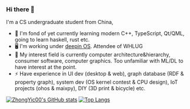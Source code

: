 ### Hi there 👋

<!--
**ZhongYic00/ZhongYic00** is a ✨ _special_ ✨ repository because its `README.md` (this file) appears on your GitHub profile.

Here are some ideas to get you started:

- 🔭 I’m currently working on ...
- 🌱 I’m currently learning ...
- 👯 I’m looking to collaborate on ...
- 🤔 I’m looking for help with ...
- 💬 Ask me about ...
- 📫 How to reach me: ...
- 😄 Pronouns: ...
- ⚡ Fun fact: ...
-->
I'm a CS undergraduate student from China, 
- 🌱 I'm fond of yet currently learning modern C++, TypeScript, Qt/QML, going to learn haskell, rust etc.
- 🖥️ I'm working under [deepin OS](https://www.deepin.org). Attendee of WHLUG
- 🔭 My interest field is currently computer architecture&hierarchy, consumer software, computer graphics. Too unfamiliar with ML/DL to have interest at the point.
- ⚡ Have experience in UI dev (desktop & web), graph database (RDF & property graph), system dev (OS kernel contest & CPU design), IoT projects (ohos & maixpy), DIY (3D print & bicycle) etc.

[![ZhongYic00's GitHub stats](https://github-readme-stats.vercel.app/api?username=ZhongYic00&show_icons=true&theme=vue)](https://github.com/anuraghazra/github-readme-stats)
[![Top Langs](https://github-readme-stats.vercel.app/api/top-langs/?username=ZhongYic00&layout=compact&hide=html,css,Jupyter%20Notebook)](https://github.com/anuraghazra/github-readme-stats)
